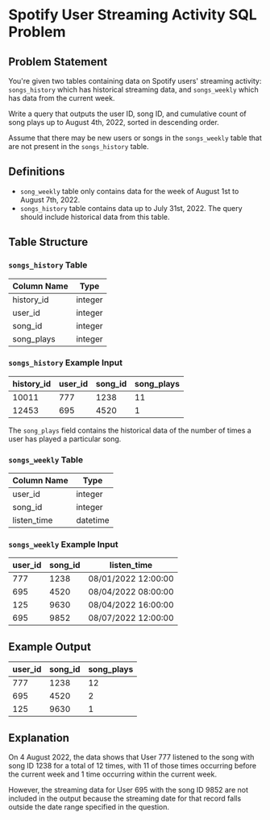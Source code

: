 # Spotify User Streaming Activity SQL Problem

## Problem Statement

You're given two tables containing data on Spotify users' streaming activity: `songs_history` which has historical streaming data, and `songs_weekly` which has data from the current week.

Write a query that outputs the user ID, song ID, and cumulative count of song plays up to August 4th, 2022, sorted in descending order.

Assume that there may be new users or songs in the `songs_weekly` table that are not present in the `songs_history` table.

## Definitions

* `song_weekly` table only contains data for the week of August 1st to August 7th, 2022.
* `songs_history` table contains data up to July 31st, 2022. The query should include historical data from this table.

## Table Structure

### `songs_history` Table

| Column Name | Type |
|-------------|------|
| history_id | integer |
| user_id | integer |
| song_id | integer |
| song_plays | integer |

### `songs_history` Example Input

| history_id | user_id | song_id | song_plays |
|------------|---------|---------|------------|
| 10011 | 777 | 1238 | 11 |
| 12453 | 695 | 4520 | 1 |

The `song_plays` field contains the historical data of the number of times a user has played a particular song.

### `songs_weekly` Table

| Column Name | Type |
|-------------|------|
| user_id | integer |
| song_id | integer |
| listen_time | datetime |

### `songs_weekly` Example Input

| user_id | song_id | listen_time |
|---------|---------|-------------|
| 777 | 1238 | 08/01/2022 12:00:00 |
| 695 | 4520 | 08/04/2022 08:00:00 |
| 125 | 9630 | 08/04/2022 16:00:00 |
| 695 | 9852 | 08/07/2022 12:00:00 |

## Example Output

| user_id | song_id | song_plays |
|---------|---------|------------|
| 777 | 1238 | 12 |
| 695 | 4520 | 2 |
| 125 | 9630 | 1 |

## Explanation

On 4 August 2022, the data shows that User 777 listened to the song with song ID 1238 for a total of 12 times, with 11 of those times occurring before the current week and 1 time occurring within the current week.

However, the streaming data for User 695 with the song ID 9852 are not included in the output because the streaming date for that record falls outside the date range specified in the question.
